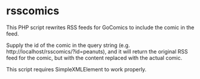 # rsscomics

This PHP script rewrites RSS feeds for GoComics to include the comic in the feed.

Supply the id of the comic in the query string
(e.g. http://localhost/rsscomics/?id=peanuts), and it will return the original
RSS feed for the comic, but with the content replaced with the actual comic.

This script requires SimpleXMLElement to work properly.

